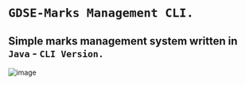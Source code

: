 # `GDSE-Marks Management CLI.`



## Simple marks management system written in `Java` - `CLI Version.`






![image](https://user-images.githubusercontent.com/115478137/226293587-2c664cf2-09a5-46a0-ba29-ae40e4139d15.png)
